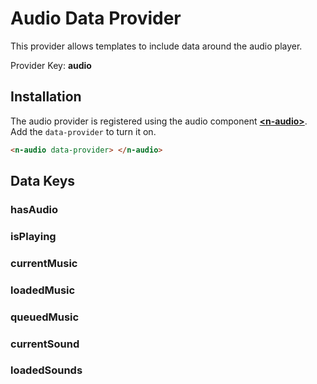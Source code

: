 # Audio Data Provider

This provider allows templates to include data around the audio player.

Provider Key: **audio**

## Installation

The audio provider is registered using the audio component **[\<n-audio\>](/components/n-audio)**. Add the `data-provider` to turn it on.

```html
<n-audio data-provider> </n-audio>
```

## Data Keys

### hasAudio

### isPlaying

### currentMusic

### loadedMusic

### queuedMusic


### currentSound

### loadedSounds
